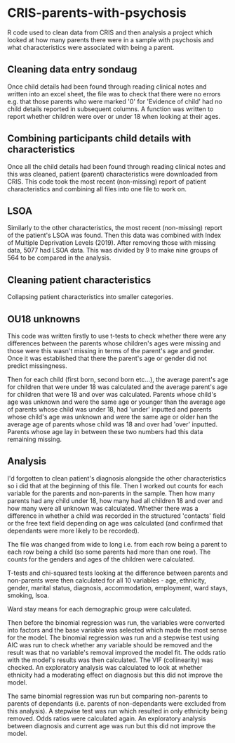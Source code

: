 # CRIS-parents-with-psychosis
R code used to clean data from CRIS and then analysis a project which looked at how many parents there were in a sample with psychosis and what characteristics were associated with being a parent.

## Cleaning data entry sondaug
Once child details had been found through reading clinical notes and written into an excel sheet, the file was to check that there were no errors e.g. that those parents who were marked '0' for 'Evidence of child' had no child details reported in subsequent columns. A function was written to report whether children were over or under 18 when looking at their ages.

## Combining participants child details with characteristics
Once all the child details had been found through reading clinical notes and this was cleaned, patient (parent) characteristics were downloaded from CRIS. This code took the most recent (non-missing) report of patient characteristics and combining all files into one file to work on.

## LSOA
Similarly to the other characteristics, the most recent (non-missing) report of the patient's LSOA was found. Then this data was combined with Index of Multiple Deprivation Levels (2019). After removing those with missing data, 5077 had LSOA data. This was divided by 9 to make nine groups of 564 to be compared in the analysis.

## Cleaning patient characteristics
Collapsing patient characteristics into smaller categories.

## OU18 unknowns
This code was written firstly to use t-tests to check whether there were any differences between the parents whose children's ages were missing and those were this wasn't missing in terms of the parent's age and gender. Once it was established that there the parent's age or gender did not predict missingness.

Then for each child (first born, second born etc...), the average parent's age for children that were under 18 was calculated and the average parent's age for children that were 18 and over was calculated. Parents whose child's age was unknown and were the same age or younger than the average age of parents whose child was under 18, had 'under' inputted and parents whose child's age was unknown and were the same age or older han the average age of parents whose child was 18 and over had 'over' inputted. Parents whose age lay in between these two numbers had this data remaining missing.

## Analysis
I'd forgotten to clean patient's diagnosis alongside the other characteristics so i did that at the beginning of this file. Then I worked out counts for each variable for the parents and non-parents in the sample. Then how many parents had any child under 18, how many had all children 18 and over and how many were all unknown was calculated. Whether there was a difference in whether a child was recorded in the structured 'contacts' field or the free text field depending on age was calculated (and confirmed that dependants were more likely to be recorded).

The file was changed from wide to long i.e. from each row being a parent to each row being a child (so some parents had more than one row). The counts for the genders and ages of the children were calculated.

T-tests and chi-squared tests looking at the difference between parents and non-parents were then calculated for all 10 variables - age, ethnicity, gender, marital status, diagnosis, accommodation, employment, ward stays, smoking, lsoa.

Ward stay means for each demographic group were calculated.

Then before the binomial regression was run, the variables were converted into factors and the base variable was selected which made the most sense for the model. The binomial regression was run and a stepwise test using AIC was run to check whether any variable should be removed and the result was that no variable's removal improved the model fit. The odds ratio with the model's results was then calculated. The VIF (collinearity) was checked. An exploratory analysis was calculated to look at whether ethnicity had a moderating effect on diagnosis but this did not improve the model.

The same binomial regression was run but comparing non-parents to parents of dependants (i.e. parents of non-dependants were excluded from this analysis). A stepwise test was run which resulted in only ethnicity being removed. Odds ratios were calculated again. An exploratory analysis between diagnosis and current age was run but this did not improve the model.

